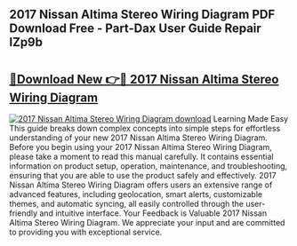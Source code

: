 ## 2017 Nissan Altima Stereo Wiring Diagram PDF Download Free - Part-Dax User Guide Repair lZp9b

# <h2><a href="http://dfnvcp.blite.top/?on=2017+Nissan+Altima+Stereo+Wiring+Diagram">🔗Download New 👉🔴 2017 Nissan Altima Stereo Wiring Diagram</a></h2>

[![2017 Nissan Altima Stereo Wiring Diagram download](https://i.imgur.com/lujVjoI.png)](http://dfnvcp.blite.top/?on=2017+Nissan+Altima+Stereo+Wiring+Diagram)
Learning Made Easy This guide breaks down complex concepts into simple steps for effortless understanding of your new 2017 Nissan Altima Stereo Wiring Diagram. Before you begin using your 2017 Nissan Altima Stereo Wiring Diagram, please take a moment to read this manual carefully. It contains essential information on product setup, operation, maintenance, and troubleshooting, ensuring that you are able to use the product safely and effectively. 2017 Nissan Altima Stereo Wiring Diagram offers users an extensive range of advanced features, including geolocation, smart alerts, customizable themes, and automatic syncing, all easily controlled through the user-friendly and intuitive interface. Your Feedback is Valuable 2017 Nissan Altima Stereo Wiring Diagram. We appreciate your input and are committed to providing you with exceptional service.
